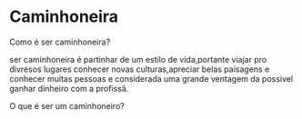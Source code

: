 <h1>Caminhoneira</h1>
<p>Como é ser caminhoneira?</p>
<p>ser caminhoneira é partinhar de um estilo de vida,portante viajar pro divresos lugares conhecer novas culturas,apreciar belas paisagens e conhecer muitas pessoas e considerada uma grande ventagem da possivel ganhar dinheiro com a profissã.</p>
<p>O que é ser um caminhoneiro?</p>
